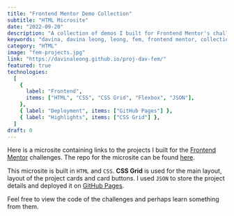 ```yaml
---
title: "Frontend Mentor Demo Collection"
subtitle: "HTML Microsite"
date: "2022-09-20"
description: "A collection of demos I built for Frontend Mentor's challenges."
keywords: "davina, davina leong, leong, fem, frontend mentor, collection, projects, project, demo, demos, challenges, challenge, html, css, json, grid, flex, flexbox"
category: "HTML"
image: "fem-projects.jpg"
link: "https://davinaleong.github.io/proj-dav-fem/"
featured: true
technologies:
  [
    {
      label: "Frontend",
      items: ["HTML", "CSS", "CSS Grid", "Flexbox", "JSON"],
    },
    { label: "Deployment", items: ["GitHub Pages"] },
    { label: "Highlights", items: ["CSS Grid"] },
  ]
draft: 0
---
```


Here is a microsite containing links to the projects I built for the [Frontend Mentor](https://www.frontendmentor.io/) challenges. The repo for the microsite can be found [here](https://github.com/davinaleong/proj-dav-fem).

This microsite is built in `HTML` and `CSS`. **CSS Grid** is used for the main layout, layout of the project cards and card buttons. I used `JSON` to store the project details and deployed it on [GitHub Pages](https://pages.github.com/).

Feel free to view the code of the challenges and perhaps learn something from them.
